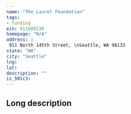```yaml
---
name: "The Laurel Foundation"
tags:
- funding
ein: 911689238
homepage: "N/A"
address: |
 911 North 145th Street, \nSeattle, WA 98133
state: "WA"
city: "Seattle"
lng: 
lat: 
description: ""
is_501c3: 
---
```


## Long description


